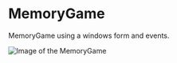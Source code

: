 # MemoryGame
MemoryGame using a windows form and events.

![Image of the MemoryGame](http://www.filehost.pt/gbti)
